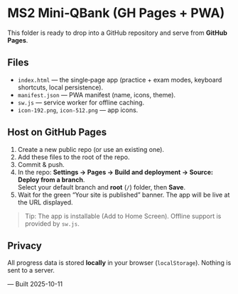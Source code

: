 # MS2 Mini‑QBank (GH Pages + PWA)

This folder is ready to drop into a GitHub repository and serve from **GitHub Pages**.

## Files
- `index.html` — the single‑page app (practice + exam modes, keyboard shortcuts, local persistence).
- `manifest.json` — PWA manifest (name, icons, theme).
- `sw.js` — service worker for offline caching.
- `icon-192.png`, `icon-512.png` — app icons.
  
## Host on GitHub Pages
1. Create a new public repo (or use an existing one).
2. Add these files to the root of the repo.
3. Commit & push.
4. In the repo: **Settings → Pages → Build and deployment → Source: Deploy from a branch**.  
   Select your default branch and **root** (`/`) folder, then **Save**.
5. Wait for the green “Your site is published” banner. The app will be live at the URL displayed.

> Tip: The app is installable (Add to Home Screen). Offline support is provided by `sw.js`.

## Privacy
All progress data is stored **locally** in your browser (`localStorage`). Nothing is sent to a server.

— Built 2025-10-11
